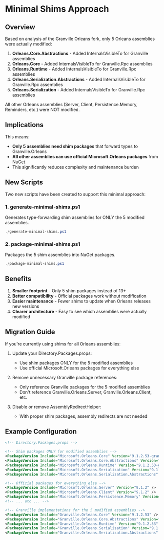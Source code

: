 # Minimal Shims Approach

## Overview

Based on analysis of the Granville Orleans fork, only 5 Orleans assemblies were actually modified:

1. **Orleans.Core.Abstractions** - Added InternalsVisibleTo for Granville assemblies
2. **Orleans.Core** - Added InternalsVisibleTo for Granville.Rpc assemblies
3. **Orleans.Runtime** - Added InternalsVisibleTo for Granville.Rpc assemblies
4. **Orleans.Serialization.Abstractions** - Added InternalsVisibleTo for Granville.Rpc assemblies
5. **Orleans.Serialization** - Added InternalsVisibleTo for Granville.Rpc assemblies

All other Orleans assemblies (Server, Client, Persistence.Memory, Reminders, etc.) were NOT modified.

## Implications

This means:
- **Only 5 assemblies need shim packages** that forward types to Granville.Orleans
- **All other assemblies can use official Microsoft.Orleans packages** from NuGet
- This significantly reduces complexity and maintenance burden

## New Scripts

Two new scripts have been created to support this minimal approach:

### 1. generate-minimal-shims.ps1
Generates type-forwarding shim assemblies for ONLY the 5 modified assemblies.

```powershell
./generate-minimal-shims.ps1
```

### 2. package-minimal-shims.ps1
Packages the 5 shim assemblies into NuGet packages.

```powershell
./package-minimal-shims.ps1
```

## Benefits

1. **Smaller footprint** - Only 5 shim packages instead of 13+
2. **Better compatibility** - Official packages work without modification
3. **Easier maintenance** - Fewer shims to update when Orleans releases new versions
4. **Clearer architecture** - Easy to see which assemblies were actually modified

## Migration Guide

If you're currently using shims for all Orleans assemblies:

1. Update your Directory.Packages.props:
   - Use shim packages ONLY for the 5 modified assemblies
   - Use official Microsoft.Orleans packages for everything else

2. Remove unnecessary Granville package references:
   - Only reference Granville packages for the 5 modified assemblies
   - Don't reference Granville.Orleans.Server, Granville.Orleans.Client, etc.

3. Disable or remove AssemblyRedirectHelper:
   - With proper shim packages, assembly redirects are not needed

## Example Configuration

```xml
<!-- Directory.Packages.props -->

<!-- Shim packages ONLY for modified assemblies -->
<PackageVersion Include="Microsoft.Orleans.Core" Version="9.1.2.53-granville-shim" />
<PackageVersion Include="Microsoft.Orleans.Core.Abstractions" Version="9.1.2.53-granville-shim" />
<PackageVersion Include="Microsoft.Orleans.Runtime" Version="9.1.2.53-granville-shim" />
<PackageVersion Include="Microsoft.Orleans.Serialization" Version="9.1.2.53-granville-shim" />
<PackageVersion Include="Microsoft.Orleans.Serialization.Abstractions" Version="9.1.2.53-granville-shim" />

<!-- Official packages for everything else -->
<PackageVersion Include="Microsoft.Orleans.Server" Version="9.1.2" />
<PackageVersion Include="Microsoft.Orleans.Client" Version="9.1.2" />
<PackageVersion Include="Microsoft.Orleans.Persistence.Memory" Version="9.1.2" />
<!-- ... etc ... -->

<!-- Granville implementations for the 5 modified assemblies -->
<PackageVersion Include="Granville.Orleans.Core" Version="9.1.2.53" />
<PackageVersion Include="Granville.Orleans.Core.Abstractions" Version="9.1.2.53" />
<PackageVersion Include="Granville.Orleans.Runtime" Version="9.1.2.53" />
<PackageVersion Include="Granville.Orleans.Serialization" Version="9.1.2.53" />
<PackageVersion Include="Granville.Orleans.Serialization.Abstractions" Version="9.1.2.53" />
```